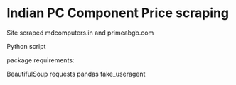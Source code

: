 # Indian PC Component Price scraping

Site scraped mdcomputers.in and primeabgb.com

Python script

package requirements:

BeautifulSoup
requests
pandas
fake_useragent
